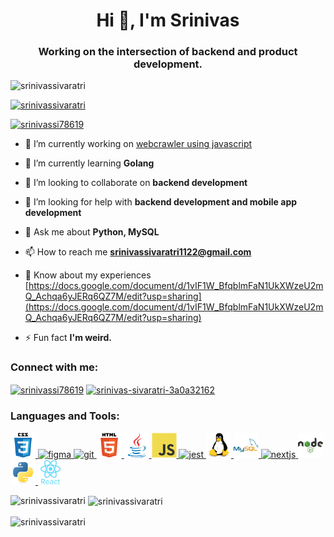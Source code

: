 <h1 align="center">Hi 👋, I'm Srinivas</h1>
<h3 align="center">Working on the intersection of backend and product development.</h3>

<p align="left"> <img src="https://komarev.com/ghpvc/?username=srinivassivaratri&label=Profile%20views&color=0e75b6&style=flat" alt="srinivassivaratri" /> </p>

<p align="left"> <a href="https://github.com/ryo-ma/github-profile-trophy"><img src="https://github-profile-trophy.vercel.app/?username=srinivassivaratri" alt="srinivassivaratri" /></a> </p>

<p align="left"> <a href="https://twitter.com/srinivassi78619" target="blank"><img src="https://img.shields.io/twitter/follow/srinivassi78619?logo=twitter&style=for-the-badge" alt="srinivassi78619" /></a> </p>

- 🔭 I’m currently working on [webcrawler using javascript](https://github.com/srinivassivaratri/webcrawlerhttp)

- 🌱 I’m currently learning **Golang**

- 👯 I’m looking to collaborate on **backend development**

- 🤝 I’m looking for help with **backend development and mobile app development**

- 💬 Ask me about **Python, MySQL**

- 📫 How to reach me **srinivassivaratri1122@gmail.com**

- 📄 Know about my experiences [https://docs.google.com/document/d/1vIF1W_BfqblmFaN1UkXWzeU2mQ_Achqa6yJERq6QZ7M/edit?usp=sharing](https://docs.google.com/document/d/1vIF1W_BfqblmFaN1UkXWzeU2mQ_Achqa6yJERq6QZ7M/edit?usp=sharing)

- ⚡ Fun fact **I'm weird.**

<h3 align="left">Connect with me:</h3>
<p align="left">
<a href="https://twitter.com/srinivassi78619" target="blank"><img align="center" src="https://raw.githubusercontent.com/rahuldkjain/github-profile-readme-generator/master/src/images/icons/Social/twitter.svg" alt="srinivassi78619" height="30" width="40" /></a>
<a href="https://linkedin.com/in/srinivas-sivaratri-3a0a32162" target="blank"><img align="center" src="https://raw.githubusercontent.com/rahuldkjain/github-profile-readme-generator/master/src/images/icons/Social/linked-in-alt.svg" alt="srinivas-sivaratri-3a0a32162" height="30" width="40" /></a>
</p>

<h3 align="left">Languages and Tools:</h3>
<p align="left"> <a href="https://www.w3schools.com/css/" target="_blank" rel="noreferrer"> <img src="https://raw.githubusercontent.com/devicons/devicon/master/icons/css3/css3-original-wordmark.svg" alt="css3" width="40" height="40"/> </a> <a href="https://www.figma.com/" target="_blank" rel="noreferrer"> <img src="https://www.vectorlogo.zone/logos/figma/figma-icon.svg" alt="figma" width="40" height="40"/> </a> <a href="https://git-scm.com/" target="_blank" rel="noreferrer"> <img src="https://www.vectorlogo.zone/logos/git-scm/git-scm-icon.svg" alt="git" width="40" height="40"/> </a> <a href="https://www.w3.org/html/" target="_blank" rel="noreferrer"> <img src="https://raw.githubusercontent.com/devicons/devicon/master/icons/html5/html5-original-wordmark.svg" alt="html5" width="40" height="40"/> </a> <a href="https://www.java.com" target="_blank" rel="noreferrer"> <img src="https://raw.githubusercontent.com/devicons/devicon/master/icons/java/java-original.svg" alt="java" width="40" height="40"/> </a> <a href="https://developer.mozilla.org/en-US/docs/Web/JavaScript" target="_blank" rel="noreferrer"> <img src="https://raw.githubusercontent.com/devicons/devicon/master/icons/javascript/javascript-original.svg" alt="javascript" width="40" height="40"/> </a> <a href="https://jestjs.io" target="_blank" rel="noreferrer"> <img src="https://www.vectorlogo.zone/logos/jestjsio/jestjsio-icon.svg" alt="jest" width="40" height="40"/> </a> <a href="https://www.linux.org/" target="_blank" rel="noreferrer"> <img src="https://raw.githubusercontent.com/devicons/devicon/master/icons/linux/linux-original.svg" alt="linux" width="40" height="40"/> </a> <a href="https://www.mysql.com/" target="_blank" rel="noreferrer"> <img src="https://raw.githubusercontent.com/devicons/devicon/master/icons/mysql/mysql-original-wordmark.svg" alt="mysql" width="40" height="40"/> </a> <a href="https://nextjs.org/" target="_blank" rel="noreferrer"> <img src="https://cdn.worldvectorlogo.com/logos/nextjs-2.svg" alt="nextjs" width="40" height="40"/> </a> <a href="https://nodejs.org" target="_blank" rel="noreferrer"> <img src="https://raw.githubusercontent.com/devicons/devicon/master/icons/nodejs/nodejs-original-wordmark.svg" alt="nodejs" width="40" height="40"/> </a> <a href="https://www.python.org" target="_blank" rel="noreferrer"> <img src="https://raw.githubusercontent.com/devicons/devicon/master/icons/python/python-original.svg" alt="python" width="40" height="40"/> </a> <a href="https://reactjs.org/" target="_blank" rel="noreferrer"> <img src="https://raw.githubusercontent.com/devicons/devicon/master/icons/react/react-original-wordmark.svg" alt="react" width="40" height="40"/> </a> </p>

<p><img align="left" src="https://github-readme-stats.vercel.app/api/top-langs?username=srinivassivaratri&show_icons=true&locale=en&layout=compact" alt="srinivassivaratri" /></p>

<p>&nbsp;<img align="center" src="https://github-readme-stats.vercel.app/api?username=srinivassivaratri&show_icons=true&locale=en" alt="srinivassivaratri" /></p>

<p><img align="center" src="https://github-readme-streak-stats.herokuapp.com/?user=srinivassivaratri&" alt="srinivassivaratri" /></p>
